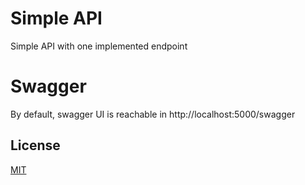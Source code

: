 # Simple API

Simple API with one implemented endpoint

# Swagger
By default, swagger UI is reachable in http://localhost:5000/swagger

## License
[MIT](https://choosealicense.com/licenses/mit/)
